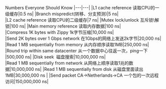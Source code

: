 Numbers Everyone Should Know
|---|---|
|L1 cache reference 读取CPU的一级缓存|0.5 ns|
|Branch mispredict(转移、分支预测)|5 ns|
|L2 cache reference 读取CPU的二级缓存|7 ns|
|Mutex lock/unlock 互斥锁\解锁|100 ns|
|Main memory reference 读取内存数据|100 ns|
|Compress 1K bytes with Zippy 1k字节压缩|10,000 ns|
|Send 2K bytes over 1 Gbps network 在1Gbps的网络上发送2k字节|20,000 ns|
|Read 1 MB sequentially from memory 从内存顺序读取1MB|250,000 ns|
|Round trip within same datacenter 从一个数据中心往返一次，ping一下 |500,000 ns|
|Disk seek  磁盘搜索|10,000,000 ns| 
|Read 1 MB sequentially from network 从网络上顺序读取1兆的数据|10,000,000 ns|
|Read 1 MB sequentially from disk 从磁盘里面读出1MB|30,000,000 ns |
|Send packet CA->Netherlands->CA 一个包的一次远程访问|150,000,000 ns|
